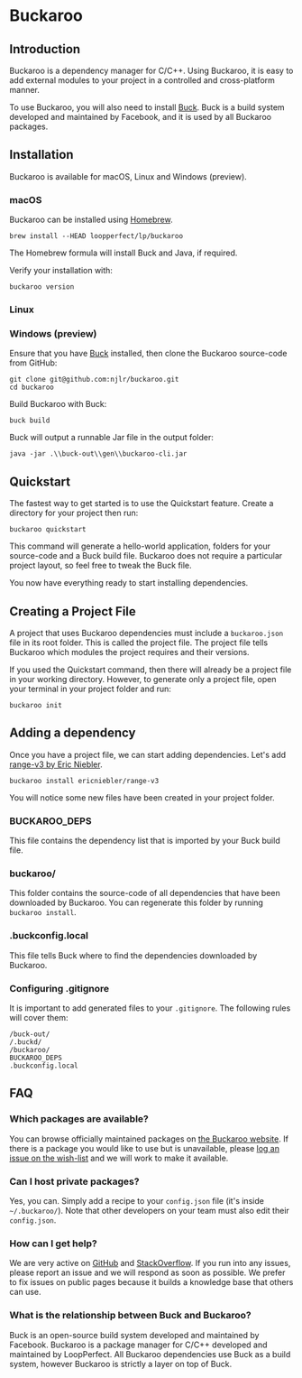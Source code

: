 # Buckaroo

## Introduction

Buckaroo is a dependency manager for C/C++. Using Buckaroo, it is easy to add external modules to your project in a controlled and cross-platform manner.

To use Buckaroo, you will also need to install [Buck](https://buckbuild.com/). Buck is a build system developed and maintained by Facebook, and it is used by all Buckaroo packages.


## Installation

Buckaroo is available for macOS, Linux and Windows (preview).

### macOS

Buckaroo can be installed using [Homebrew](https://brew.sh/).

```
brew install --HEAD loopperfect/lp/buckaroo
```

The Homebrew formula will install Buck and Java, if required.

Verify your installation with:

```
buckaroo version
```

### Linux



### Windows (preview)

Ensure that you have [Buck](https://buckbuild.com/) installed, then clone the Buckaroo source-code from GitHub:

```
git clone git@github.com:njlr/buckaroo.git
cd buckaroo
```

Build Buckaroo with Buck:

```
buck build
```

Buck will output a runnable Jar file in the output folder:

```
java -jar .\\buck-out\\gen\\buckaroo-cli.jar
```


## Quickstart

The fastest way to get started is to use the Quickstart feature. Create a directory for your project then run:

```
buckaroo quickstart
```

This command will generate a hello-world application, folders for your source-code and a Buck build file. Buckaroo does not require a particular project layout, so feel free to tweak the Buck file.

You now have everything ready to start installing dependencies.


## Creating a Project File

A project that uses Buckaroo dependencies must include a `buckaroo.json` file in its root folder. This is called the project file. The project file tells Buckaroo which modules the project requires and their versions.

If you used the Quickstart command, then there will already be a project file in your working directory. However, to generate only a project file, open your terminal in your project folder and run:

```
buckaroo init
```


## Adding a dependency

Once you have a project file, we can start adding dependencies. Let's add [range-v3  by Eric Niebler](https://github.com/ericniebler/range-v3).

```
buckaroo install ericniebler/range-v3
```

You will notice some new files have been created in your project folder.

### BUCKAROO_DEPS

This file contains the dependency list that is imported by your Buck build file.

### buckaroo/

This folder contains the source-code of all dependencies that have been downloaded by Buckaroo. You can regenerate this folder by running `buckaroo install`.

### .buckconfig.local

This file tells Buck where to find the dependencies downloaded by Buckaroo.


### Configuring .gitignore

It is important to add generated files to your `.gitignore`. The following rules will cover them:

```
/buck-out/
/.buckd/
/buckaroo/
BUCKAROO_DEPS
.buckconfig.local
```

## FAQ

### Which packages are available?

You can browse officially maintained packages on [the Buckaroo website](http://www.buckaroo.pm). If there is a package you would like to use but is unavailable, please [log an issue on the wish-list](https://github.com/LoopPerfect/buckaroo-wishlist/issues/new) and we will work to make it available.

### Can I host private packages?

Yes, you can. Simply add a recipe to your `config.json` file (it's inside `~/.buckaroo/`). Note that other developers on your team must also edit their `config.json`.

### How can I get help?

We are very active on [GitHub](https://github.com/LoopPerfect/buckaroo) and [StackOverflow](stackoverflow.com/questions/tagged/buckaroo). If you run into any issues, please report an issue and we will respond as soon as possible. We prefer to fix issues on public pages because it builds a knowledge base that others can use.

### What is the relationship between Buck and Buckaroo?

Buck is an open-source build system developed and maintained by Facebook. Buckaroo is a package manager for C/C++ developed and maintained by LoopPerfect. All Buckaroo dependencies use Buck as a build system, however Buckaroo is strictly a layer on top of Buck.
